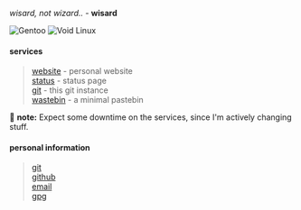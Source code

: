 _wisard, not wizard.._ - __wisard__

![Gentoo](https://img.shields.io/badge/Gentoo-54487A?logo=gentoo&logoColor=fff)
![Void Linux](https://img.shields.io/badge/Void%20Linux-478061?logo=voidlinux&logoColor=fff)

#### services
>[website](https://wisard.me) - personal website\
>[status](https://status.wisard.me) - status page\
>[git](https://git.wisard.me/explore/repos) - this git instance\
>[wastebin](https://wb.wisard.me/) - a minimal pastebin

:memo: **note:** Expect some downtime on the services, since I'm actively changing stuff.

#### personal information
>[git](https://git.wisard.me/wisard)\
>[github](https://github.com/wisard)\
>[email](mailto:wisard@tutanota.com)\
>[gpg](https://git.wisard.me/wisard/.profile/src/branch/main/pub-wisard.asc)
